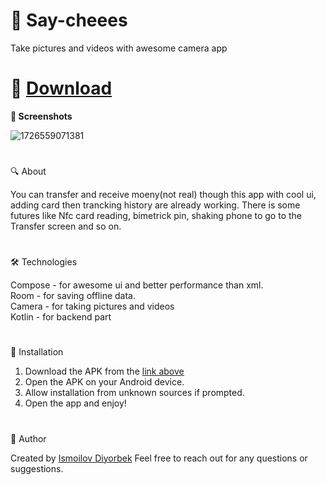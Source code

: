 # 🌟 Say-cheees
Take pictures and videos with awesome camera app
#
# 📲 [Download](https://github.com/Theultimatecreator/Say-cheees/releases/download/v1.0/app-debug.apk)



**📸 Screenshots**  

![1726559071381](https://github.com/user-attachments/assets/cb00b6ba-9967-4903-b37b-44daf11e3c22)

#

🔍 About               

You can transfer and receive moeny(not real) though this app with cool ui, adding card then trancking history are already working. There is some futures like Nfc card reading, bimetrick pin, shaking phone to go to the Transfer screen and so on.

#

🛠️ Technologies   

Compose - for awesome ui and better performance than xml.                                                                    
Room - for saving offline data.                                                                                                                                      
Camera - for taking pictures and videos                               
Kotlin - for backend part                                            

#

💾 Installation

1. Download the APK from the [link above](https://github.com/Theultimatecreator/Say-cheees/releases/download/v1.0/app-debug.apk)
2. Open the APK on your Android device.                                                                  
3. Allow installation from unknown sources if prompted.                                          
4. Open the app and enjoy!                                                                          

#

👤 Author

Created by [Ismoilov Diyorbek](https://t.me/MrGladiator)
Feel free to reach out for any questions or suggestions.

